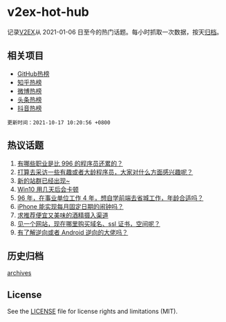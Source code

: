 # v2ex-hot-hub

 记录[V2EX](https://www.v2ex.com/)从 2021-01-06 日至今的热门话题。每小时抓取一次数据，按天[归档](archives)。
 
 ## 相关项目

- [GitHub热榜](https://github.com/lonnyzhang423/github-hot-hub)
- [知乎热榜](https://github.com/lonnyzhang423/zhihu-hot-hub)
- [微博热榜](https://github.com/lonnyzhang423/weibo-hot-hub)
- [头条热榜](https://github.com/lonnyzhang423/toutiao-hot-hub)
- [抖音热榜](https://github.com/lonnyzhang423/douyin-hot-hub)


 `更新时间：2021-10-17 10:20:56 +0800`

## 热议话题

1. [有哪些职业是比 996 的程序员还累的？](https://www.v2ex.com/t/808245)
1. [打算去采访一些有趣或者大龄程序员，大家对什么方面感兴趣呢？](https://www.v2ex.com/t/808199)
1. [新的站群已经出现~](https://www.v2ex.com/t/808259)
1. [Win10 用几天后会卡顿](https://www.v2ex.com/t/808194)
1. [96 年，在事业单位工作 4 年，想自学前端去省城工作，年龄合适吗？](https://www.v2ex.com/t/808228)
1. [iPhone 能实现每月固定日期的闹钟吗？](https://www.v2ex.com/t/808217)
1. [求推荐便宜又美味的酒精摄入渠道](https://www.v2ex.com/t/808243)
1. [见一个网站，现在哪里购买域名、ssl 证书，空间呢？](https://www.v2ex.com/t/808214)
1. [有了解逆向或者 Android 逆向的大佬吗？](https://www.v2ex.com/t/808246)

## 历史归档

[archives](archives)

## License

See the [LICENSE](LICENSE) file for license rights and limitations (MIT).
